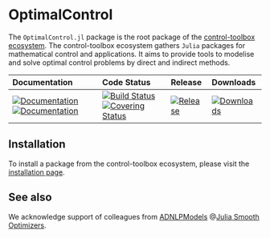 # OptimalControl

[ci-img]: https://github.com/control-toolbox/OptimalControl.jl/actions/workflows/CI.yml/badge.svg?branch=main
[ci-url]: https://github.com/control-toolbox/OptimalControl.jl/actions/workflows/CI.yml?query=branch%3Amain

[co-img]: https://codecov.io/gh/control-toolbox/OptimalControl.jl/branch/main/graph/badge.svg?token=YM5YQQUSO3
[co-url]: https://codecov.io/gh/control-toolbox/OptimalControl.jl

[doc-dev-img]: https://img.shields.io/badge/docs-dev-blue.svg
[doc-dev-url]: https://control-toolbox.org/OptimalControl.jl/dev/

[doc-stable-img]: https://img.shields.io/badge/docs-stable-blue.svg
[doc-stable-url]: https://control-toolbox.org/OptimalControl.jl/stable/

[down-img]: https://shields.io/endpoint?url=https://pkgs.genieframework.com/api/v1/badge/OptimalControl
[down-url]: https://pkgs.genieframework.com?packages=OptimalControl

[release-img]: https://img.shields.io/github/v/release/control-toolbox/OptimalControl.jl.svg?style=round-square
[release-url]: https://github.com/control-toolbox/OptimalControl.jl/releases

The `OptimalControl.jl` package is the root package of the [control-toolbox ecosystem](https://github.com/control-toolbox).
The control-toolbox ecosystem gathers `Julia` packages for mathematical control and applications. It aims to provide tools to modelise and solve optimal control problems by direct and indirect methods.

| **Documentation**  | **Code Status**  | **Release**  | **Downloads** |
|:-------------------|:-----------------|:-------------|:--------------|
| [![Documentation][doc-stable-img]][doc-stable-url] [![Documentation][doc-dev-img]][doc-dev-url] | [![Build Status][ci-img]][ci-url] [![Covering Status][co-img]][co-url] | [![Release][release-img]][release-url] | [![Downloads][down-img]][down-url] |

## Installation

To install a package from the control-toolbox ecosystem, please visit the [installation page](https://github.com/control-toolbox#installation).

## See also

We acknowledge support of colleagues from [ADNLPModels](https://jso.dev/ADNLPModels.jl/stable) @[Julia Smooth Optimizers](https://jso.dev).
